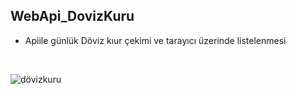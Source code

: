## WebApi_DovizKuru

- Apiile günlük Döviz kıur çekimi ve tarayıcı üzerinde listelenmesi
<br/>

![dövizkuru](https://user-images.githubusercontent.com/79447748/210837661-89e54e15-c9c5-440d-ba13-f4ceb455f363.png)
